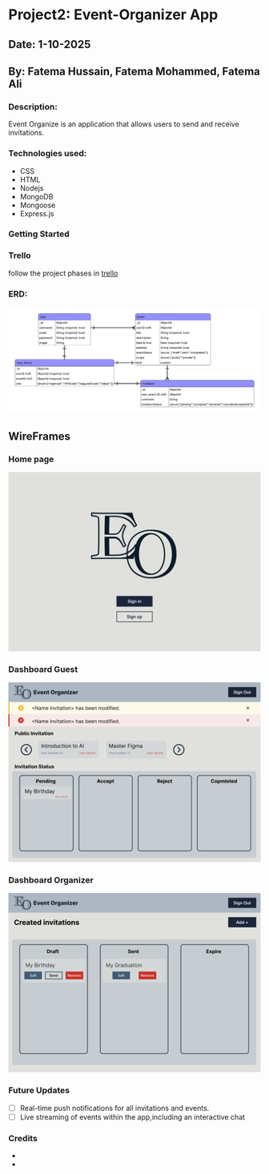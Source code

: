 # Project2: Event-Organizer App

## Date: 1-10-2025

## By: Fatema Hussain, Fatema Mohammed, Fatema Ali

### Description:
Event Organize is an application that allows users to send and receive invitations.


### Technologies used:
- CSS
- HTML
- Nodejs
- MongoDB
- Mongoose
- Express.js

### Getting Started

### Trello

follow the project phases in [trello](https://trello.com/b/Icpr5auL)

### ERD:
![](./assets/ERD.png)

## WireFrames
### Home page
![](./assets/Welcome%20Page.png)
### Dashboard Guest
![](./assets/Dashboard%20Guest.png)
### Dashboard Organizer
![](./assets/Dashboard%20Organizer.png)



### Future Updates
- [ ] Real-time push notifications for all invitations and  events.
- [ ] Live streaming of events within the app,including an interactive chat

### Credits
-
-
